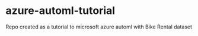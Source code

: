 # azure-automl-tutorial
Repo created as a tutorial to microsoft azure automl with Bike Rental dataset

